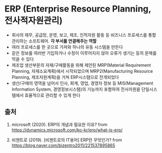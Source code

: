 # ERP (Enterprise Resource Planning, 전사적자원관리)

- 회사의 재무, 공급망, 운영, 보고, 제조, 인적자원 활동 등 비즈니스 프로세스를 통합 관리하는 소프트웨어. **각 부서를 연결해주는 역할**
- 여러 프로세스를 한 곳으로 가져와 하나의 유동 시스템을 만든다
- 같은 정보를 여러번 기입하거나 수정이 이루어지지 않아 오류가 생기는 등의 문제를 막을 수 있다
- 제조업 생산부문의 자재/구매활동을 위해 제안된 MRP(Material Requirement Planning, 자재소요계획)에서 시작되었으며 MRP2(Manufacturing Resource Planning, 제조자원계획)을 거쳐 ERP시스템으로 전개되었다
- 생산/구매의 영역을 넘어서 인사, 회계, 영업, 경영자 정보 등 MIS(Management Information System, 경영정보시스템)의 기능까지 포함하여 전사자원을 단일시스템에서 효율적으로 관리할 수 있게 한다

## 출처

1. microsoft (2020). ERP의 개념과 필요한 이유? from https://dynamics.microsoft.com/ko-kr/erp/what-is-erp/

2. 비젠트로 (2019). [비젠트로의 IT용어] ERP란 무엇인가? from https://blog.naver.com/bizentro2011/221537895865
